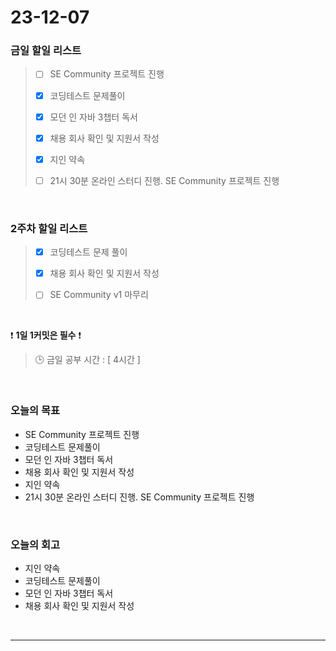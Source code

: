 # 23-12-07
### 금일 할일 리스트
> - [ ]  SE Community 프로젝트 진행
>
> - [x]  코딩테스트 문제풀이
>
> - [x]  모던 인 자바 3챕터 독서
>
> - [x]  채용 회사 확인 및 지원서 작성
>
> - [x]  지인 약속
>
> - [ ]  21시 30분 온라인 스터디 진행. SE Community 프로젝트 진행



<br/>

### 2주차 할일 리스트  
> - [x]  코딩테스트 문제 풀이
>
> - [x]  채용 회사 확인 및 지원서 작성
>
> - [ ]  SE Community v1 마무리

<br/>

❗ **1일 1커밋은 필수** ❗
> 🕒 금일 공부 시간 : [ 4시간 ]
  
<br/>

### 오늘의 목표
- SE Community 프로젝트 진행
- 코딩테스트 문제풀이
- 모던 인 자바 3챕터 독서
- 채용 회사 확인 및 지원서 작성
- 지인 약속
- 21시 30분 온라인 스터디 진행. SE Community 프로젝트 진행

<br>

### 오늘의 회고
- 지인 약속
- 코딩테스트 문제풀이
- 모던 인 자바 3챕터 독서
- 채용 회사 확인 및 지원서 작성


<br/>

------------  
